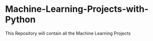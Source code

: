 # Machine-Learning-Projects-with-Python
This Repository will contain all the Machine Learning Projects
